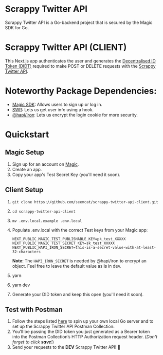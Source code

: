 # Scrappy Twitter API
Scrappy Twitter API is a Go-backend project that is secured by the Magic SDK for Go. 

# Scrappy Twitter API (CLIENT)
This Next.js app authenticates the user and generates the [Decentralised ID Token (DIDT)](https://docs.magic.link/decentralized-id) required to make POST or DELETE requests with the [Scrappy Twitter API](https://github.com/seemcat/scrappy-twitter-api-server).

# Noteworthy Package Dependencies:
- [Magic SDK](https://docs.magic.link/client-sdk/web/get-started): Allows users to sign up or log in.
- [SWR](https://github.com/vercel/swr): Lets us get user info using a hook.
- [@hapi/iron](https://hapi.dev/module/iron/): Lets us encrypt the login cookie for more security.

# Quickstart
## Magic Setup
1. Sign up for an account on [Magic](https://magic.link/).
2. Create an app.
3. Copy your app's Test Secret Key (you'll need it soon).

## Client Setup
1. `git clone https://github.com/seemcat/scrappy-twitter-api-client.git`
2. `cd scrappy-twitter-api-client`
3. `mv .env.local.example .env.local`
4. Populate .env.local with the correct Test keys from your Magic app:
    ```
    NEXT_PUBLIC_MAGIC_TEST_PUBLISHABLE_KEY=pk_test_XXXXX
    NEXT_PUBLIC_MAGIC_TEST_SECRET_KEY=sk_test_XXXXX
    NEXT_PUBLIC_HAPI_IRON_SECRET=this-is-a-secret-value-with-at-least-32-characters
    ```

    **Note**: The `HAPI_IRON_SECRET` is needed by @hapi/iron to encrypt an object. Feel free to leave the default value as is in dev.
5. yarn
6. yarn dev
7. Generate your DID token and keep this open (you'll need it soon).

## Test with Postman
1. Follow the steps listed [here](https://github.com/seemcat/scrappy-twitter-api-server) to spin up your own local Go server and to set up the Scrappy Twitter API Postman Collection.
2. You'll be passing the DID token you just generated as a Bearer token into the Postman Collection’s HTTP Authorization request header. (*Don't forget to click **save**!*)
3. Send your requests to the **DEV** Scrappy Twitter API! 🎉
